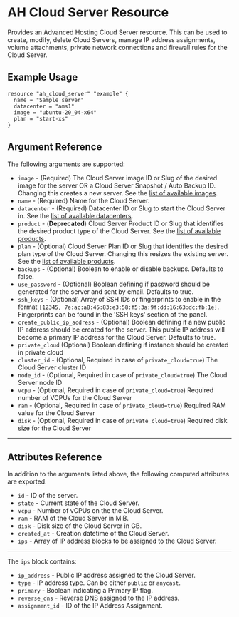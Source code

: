 # AH Cloud Server Resource

Provides an Advanced Hosting Cloud Server resource. This can be used to create, modify, delete Cloud Servers, manage IP address assignments, volume attachments, private network connections and firewall rules for the Cloud Server.

## Example Usage

```hcl
resource "ah_cloud_server" "example" {
  name = "Sample server"
  datacenter = "ams1"
  image = "ubuntu-20_04-x64"
  plan = "start-xs"
}
```

## Argument Reference

The following arguments are supported:

* `image` - (Required) The Cloud Server image ID or Slug of the desired image for the server OR a Cloud Server Snapshot / Auto Backup ID. Changing this creates a new server. See the [list of available images](https://websa.advancedhosting.com/slugs).
* `name` - (Required) Name for the Cloud Server.
* `datacenter` - (Required) Datacenter ID or Slug to start the Cloud Server in. See the [list of available datacenters](https://websa.advancedhosting.com/slugs).
* `product` - (**Deprecated**) Cloud Server Product ID or Slug that identifies the desired product type of the Cloud Server. See the [list of available products](https://websa.advancedhosting.com/slugs).
* `plan` - (Optional) Cloud Server Plan ID or Slug that identifies the desired plan type of the Cloud Server. Changing this resizes the existing server. See the [list of available products](https://websa.advancedhosting.com/slugs).
* `backups` - (Optional) Boolean to enable or disable backups. Defaults to false.
* `use_password` - (Optional) Boolean defining if password should be generated for the server and sent by email. Defaults to true.
* `ssh_keys` - (Optional) Array of SSH IDs or fingerprints to enable in
   the format `[12345, 7e:ac:a8:45:83:e3:58:f5:3a:9f:dd:16:63:dc:fb:1e]`. Fingerprints can be found in the 'SSH keys' section of the panel.
* `create_public_ip_address` - (Optional) Boolean defining if a new public IP address should be created for the server. This public IP address will become a primary IP address for the Cloud Server. Defaults to true.
* `private_cloud` (Optional) Boolean defining if instance should be created in private cloud
* `cluster_id` - (Optional, Required in case of `private_cloud=true`) The Cloud Server cluster ID
* `node_id` - (Optional, Required in case of `private_cloud=true`) The Cloud Server node ID
* `vcpu` - (Optional, Required in case of `private_cloud=true`) Required number of VCPUs for the Cloud Server  
* `ram` - (Optional, Required in case of `private_cloud=true`) Required RAM value for the Cloud Server 
* `disk` - (Optional, Required in case of `private_cloud=true`) Required disk size for the Cloud Server 

---

## Attributes Reference

In addition to the arguments listed above, the following computed attributes are exported:

* `id` - ID of the server.
* `state` - Current state of the Cloud Server.
* `vcpu` - Number of vCPUs on the the Cloud Server.
* `ram` - RAM of the Cloud Server in MiB.
* `disk` - Disk size of the Cloud Server in GB.
* `created_at` - Creation datetime of the Cloud Server.
* `ips` -  Array of IP address blocks to be assigned to the Cloud Server.

---

The `ips` block contains:
* `ip_address` - Public IP address assigned to the Cloud Server.
* `type` - IP address type. Can be either `public` or `anycast`.
* `primary` - Boolean indicating a Primary IP flag.
* `reverse_dns` - Reverse DNS assigned to the IP address.
* `assignment_id` - ID of the IP Address Assignment.
